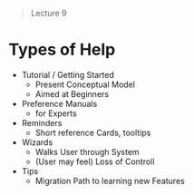 > Lecture 9

# Types of Help

- Tutorial / Getting Started
    - Present Conceptual Model
    - Aimed at Beginners
- Preference Manuals
    - for Experts
- Reminders
    - Short reference Cards, tooltips
- Wizards
    - Walks User through System
    - (User may feel) Loss of Controll
- Tips
    - Migration Path to learning new Features
